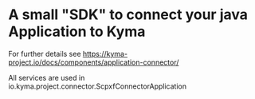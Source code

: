# A small "SDK" to connect your java Application to Kyma

For further details see https://kyma-project.io/docs/components/application-connector/

All services are used in io.kyma.project.connector.ScpxfConnectorApplication